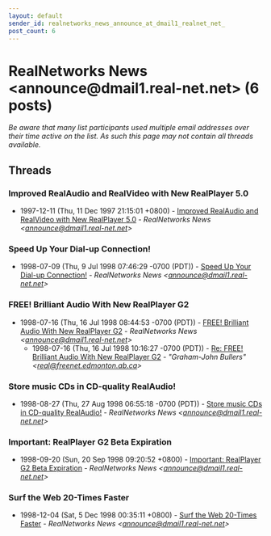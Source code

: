 ```yaml
---
layout: default
sender_id: realnetworks_news_announce_at_dmail1_realnet_net_
post_count: 6
---
```


# RealNetworks News <announce<span>@</span>dmail1.real-net.net> (6 posts)

_Be aware that many list participants used multiple email addresses over their time active on the list. As such this page may not contain all threads available._

## Threads

### Improved RealAudio and RealVideo with New RealPlayer 5.0
+ 1997-12-11 (Thu, 11 Dec 1997 21:15:01 +0800) - [Improved RealAudio and RealVideo with New RealPlayer 5.0](/archive/1997/12/073badfa29f905dca0a72255b061d27a78044f1e41a3fda42166535c332942b4) - _RealNetworks News \<announce@dmail1.real-net.net\>_

### Speed Up Your Dial-up Connection!
+ 1998-07-09 (Thu, 9 Jul 1998 07:46:29 -0700 (PDT)) - [Speed Up Your Dial-up Connection!](/archive/1998/07/f570086c0959f42f7fe87ffc28c53c998259e5b5e51f259410f9e21bfad72262) - _RealNetworks News \<announce@dmail1.real-net.net\>_

### FREE! Brilliant Audio With New RealPlayer G2
+ 1998-07-16 (Thu, 16 Jul 1998 08:44:53 -0700 (PDT)) - [FREE! Brilliant Audio With New RealPlayer G2](/archive/1998/07/2a2fa9d5d4f5b8934f6991632bfeeacadecc79c82d310899e21c4659587dcf12) - _RealNetworks News \<announce@dmail1.real-net.net\>_
  + 1998-07-16 (Thu, 16 Jul 1998 10:16:27 -0700 (PDT)) - [Re: FREE! Brilliant Audio With New RealPlayer G2](/archive/1998/07/fc8f536aeebd80b3ab2b76936b043c943b803a063b51cd1a4a80a3f27ee73230) - _"Graham-John Bullers" \<real@freenet.edmonton.ab.ca\>_

### Store music CDs in CD-quality RealAudio!
+ 1998-08-27 (Thu, 27 Aug 1998 06:55:18 -0700 (PDT)) - [Store music CDs in CD-quality RealAudio!](/archive/1998/08/ba6af1af51affdb63b9a0cbfc1c684340d3a9332742f8b13b7dae6ebf791621e) - _RealNetworks News \<announce@dmail1.real-net.net\>_

### Important: RealPlayer G2 Beta Expiration
+ 1998-09-20 (Sun, 20 Sep 1998 09:20:52 +0800) - [Important: RealPlayer G2 Beta Expiration](/archive/1998/09/b00c70bbd0bf74c47afd78e87527608ce852130574eb72ec892b7098af634674) - _RealNetworks News \<announce@dmail1.real-net.net\>_

### Surf the Web 20-Times Faster
+ 1998-12-04 (Sat, 5 Dec 1998 00:35:11 +0800) - [Surf the Web 20-Times Faster](/archive/1998/12/337b3b8b0049261a8d7b613d4d699af698150d6a2d724fe7ac4b56f03577f2ae) - _RealNetworks News \<announce@dmail1.real-net.net\>_

